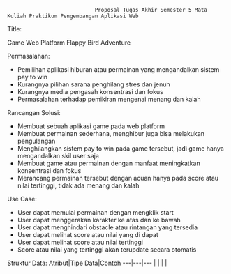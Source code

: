 
                                Proposal Tugas Akhir Semester 5 Mata Kuliah Praktikum Pengembangan Aplikasi Web

Title: 

Game Web Platform Flappy Bird Adventure 

Permasalahan:
- Pemilihan aplikasi hiburan atau permainan yang mengandalkan sistem pay to win
- Kurangnya pilihan sarana penghilang stres dan jenuh 
- Kurangnya media pengasah konsentrasi dan fokus
- Permasalahan terhadap pemikiran mengenai menang dan kalah

Rancangan Solusi:
- Membuat sebuah aplikasi game pada web platform
- Membuat permainan sederhana, menghibur juga bisa melakukan pengulangan
- Menghilangkan sistem pay to win pada game tersebut, jadi game hanya mengandalkan skil user saja
- Membuat game atau permainan dengan manfaat meningkatkan konsentrasi dan fokus
- Merancang permainan tersebut dengan acuan hanya pada score atau nilai tertinggi, tidak ada menang dan kalah

Use Case:
- User dapat memulai permainan dengan mengklik start 
- User dapat menggerakan karakter ke atas dan ke bawah
- User dapat menghindari obstacle atau rintangan yang tersedia
- User dapat melihat score atau nilai yang di dapat
- User dapat melihat score atau nilai tertinggi 
- Score atau nilai yang tertinggi akan terupdate secara otomatis

Struktur Data:
Atribut|Tipe Data|Contoh
---|---|---
|  | 
|  | 

